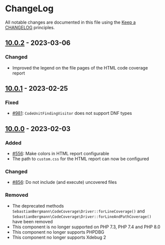 # ChangeLog

All notable changes are documented in this file using the [Keep a CHANGELOG](http://keepachangelog.com/) principles.

## [10.0.2] - 2023-03-06

### Changed

* Improved the legend on the file pages of the HTML code coverage report

## [10.0.1] - 2023-02-25

### Fixed

* [#981](https://github.com/sebastianbergmann/php-code-coverage/issues/981): `CodeUnitFindingVisitor` does not support DNF types

## [10.0.0] - 2023-02-03

### Added

* [#556](https://github.com/sebastianbergmann/php-code-coverage/issues/556): Make colors in HTML report configurable
* The path to `custom.css` for the HTML report can now be configured

### Changed

* [#856](https://github.com/sebastianbergmann/php-code-coverage/issues/856): Do not include (and execute) uncovered files

### Removed

* The deprecated methods `SebastianBergmann\CodeCoverage\Driver::forLineCoverage()` and `SebastianBergmann\CodeCoverage\Driver::forLineAndPathCoverage()` have been removed
* This component is no longer supported on PHP 7.3, PHP 7.4 and PHP 8.0
* This component no longer supports PHPDBG
* This component no longer supports Xdebug 2

[10.0.2]: https://github.com/sebastianbergmann/php-code-coverage/compare/10.0.1...10.0.2
[10.0.1]: https://github.com/sebastianbergmann/php-code-coverage/compare/10.0.0...10.0.1
[10.0.0]: https://github.com/sebastianbergmann/php-code-coverage/compare/9.2...10.0.0
